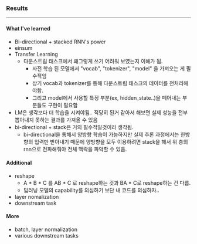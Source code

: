 ### Results
------
#### What I've learned
- Bi-directional + stacked RNN's power
- einsum
- Transfer Learning
  - 다운스트림 태스크에서 왜그렇게 쓰기 어려워 보였는지 이해가 됨.
    - 사전 학습 된 모델에서 "vocab", "tokenizer", "model" 을 가져오는 게 필수적임
    - 상기 vocab과 tokenizer를 통해 다운스트림 태스크의 데이터를 전처리해야함.
    - 그리고 model에서 사용할 특정 부분(ex, hidden_state..)을 떼어내는 부분들도 구현이 필요함
- LM은 생각보다 더 학습을 시켜야됨.. 적당히 된거 같아서 해보면 실제 성능을 전부 뽑아내지 못하는 결과를 가져올 수 있음
- bi-directional + stack은 거의 필수적일것이라 생각됨.
  - bi-directional을 통해서 양방향 학습이 가능하지만 실제 추론 과정에서는 한방향의 입력만 받아내기 때문에 양방향을 모두 이용하려면 stack을 해서 위 층의 rnn으로 전파해줘야 전체 맥락을 파악할 수 있음.
  
#### Additional
- reshape
  - A * B * C 를 AB * C 로 reshape하는 것과 BA * C로 reshape하는 건 다름.
  - 딥러닝 모델의 capability를 의심하기 보단 내 코드를 의심하자..
- layer nomalization 
- downstream task

#### More
- batch, layer normalization
- various downstream tasks
